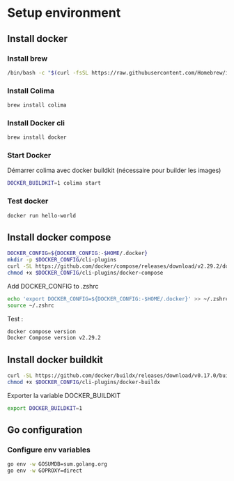 # Setup environment
## Install docker
### Install brew
```bash
/bin/bash -c "$(curl -fsSL https://raw.githubusercontent.com/Homebrew/install/HEAD/install.sh)"
```

### Install Colima
```bash
brew install colima
```

### Install Docker cli
```bash
brew install docker
```

### Start Docker
Démarrer colima avec docker buildkit (nécessaire pour builder les images)
```bash
DOCKER_BUILDKIT=1 colima start
```

### Test docker
```bash
docker run hello-world
```

## Install docker compose
```zsh
DOCKER_CONFIG=${DOCKER_CONFIG:-$HOME/.docker}
mkdir -p $DOCKER_CONFIG/cli-plugins
curl -SL https://github.com/docker/compose/releases/download/v2.29.2/docker-compose-darwin-aarch64 -o $DOCKER_CONFIG/cli-plugins/docker-compose
chmod +x $DOCKER_CONFIG/cli-plugins/docker-compose
```
Add DOCKER_CONFIG to .zshrc
```zsh
echo 'export DOCKER_CONFIG=${DOCKER_CONFIG:-$HOME/.docker}' >> ~/.zshrc
source ~/.zshrc
```

Test :
```zsh
docker compose version
Docker Compose version v2.29.2
```

## Install docker buildkit
```zsh
curl -SL https://github.com/docker/buildx/releases/download/v0.17.0/buildx-v0.17.0.darwin-arm64 -o $DOCKER_CONFIG/cli-plugins/docker-buildx
chmod +x $DOCKER_CONFIG/cli-plugins/docker-buildx
```

Exporter la variable DOCKER_BUILDKIT
```zsh 
export DOCKER_BUILDKIT=1
```


## Go configuration
### Configure env variables
```bash
go env -w GOSUMDB=sum.golang.org
go env -w GOPROXY=direct
```

